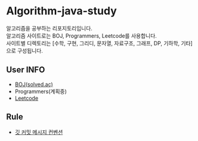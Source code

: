 # Algorithm-java-study
알고리즘을 공부하는 리포지토리입니다.<br> 알고리즘 사이트로는 BOJ, Programmers, Leetcode를 사용합니다.<br>
사이트별 디렉토리는 [수학, 구현, 그리디, 문자열, 자료구조, 그래프, DP, 기하학, 기타]으로 구성됩니다.

## User INFO
- <a href="https://solved.ac/profile/wkdtjrrms0">BOJ(solved.ac)</a>
- Programmers(계획중)
- <a href="https://leetcode.com/u/wkdtjrrms0/">Leetcode</a>

## Rule
- <a href="https://github.com/wkdtjrrms0/Algorithm-java-study/wiki"> 깃 커밋 메시지 컨벤션 </a>

